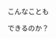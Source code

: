 こんなことも

<canvas id="cnvs"/>
<script>
var r=0, c=document.getElementById("cnvs").getContext("webgl");
function draw(){c.clearColor(r=((r+=.01)<1)?r:0,.5,0,1);	c.clear(0x4000);}
function anim(){draw();	window.requestAnimationFrame(anim);}
anim();
</script>

できるのか？
